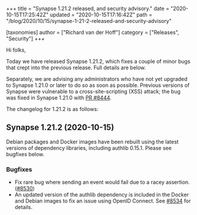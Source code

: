 +++
title = "Synapse 1.21.2 released, and security advisory."
date = "2020-10-15T17:25:42Z"
updated = "2020-10-15T17:16:42Z"
path = "/blog/2020/10/15/synapse-1-21-2-released-and-security-advisory"

[taxonomies]
author = ["Richard van der Hoff"]
category = ["Releases", "Security"]
+++

Hi folks,

Today we have released Synapse 1.21.2, which fixes a couple of minor bugs that crept into the previous release. Full details are below.

Separately, we are advising any administrators who have not yet upgraded to Synapse 1.21.0 or later to do so as soon as possible. Previous versions of Synapse were vulnerable to a cross-site-scripting (XSS) attack; the bug was fixed in Synapse 1.21.0 with [PR \#8444](https://github.com/matrix-org/synapse/pull/8444).

The changelog for 1.21.2 is as follows:

## Synapse 1.21.2 (2020-10-15)

Debian packages and Docker images have been rebuilt using the latest versions of dependency libraries, including authlib 0.15.1. Please see bugfixes below.

### Bugfixes

- Fix rare bug where sending an event would fail due to a racey assertion. ([\#8530](https://github.com/matrix-org/synapse/issues/8530))
- An updated version of the authlib dependency is included in the Docker and Debian images to fix an issue using OpenID Connect. See [\#8534](https://github.com/matrix-org/synapse/issues/8534) for details.
